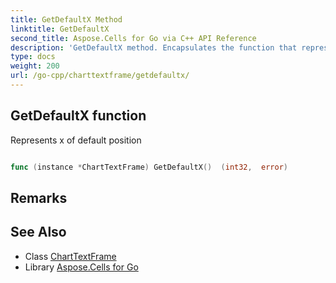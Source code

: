 ```yaml
---
title: GetDefaultX Method 
linktitle: GetDefaultX
second_title: Aspose.Cells for Go via C++ API Reference
description: 'GetDefaultX method. Encapsulates the function that represents getdefaultx in Go.'
type: docs
weight: 200
url: /go-cpp/charttextframe/getdefaultx/
---
```


## GetDefaultX function

Represents x of default position

```go

func (instance *ChartTextFrame) GetDefaultX()  (int32,  error) 

```

## Remarks


## See Also

* Class [ChartTextFrame](../)
* Library [Aspose.Cells for Go](../../)
